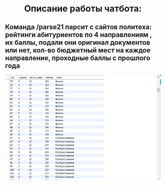 
<div id="header" align="center">
  <H1>Описание работы чатбота:</H1>
</div>

## Команда /parse21 парсит с сайтов политеха: рейтинги абитуриентов по 4 направлениям , их баллы, подали они оригинал документов или нет, кол-во бюджетный мест на каждое направление, проходные баллы c прошлого года

<div id="header" align="center">
  <img src="https://github.com/serega854/python_chatbot_for_applicants/blob/main/Изображения/1.PNG"/>
</div>
